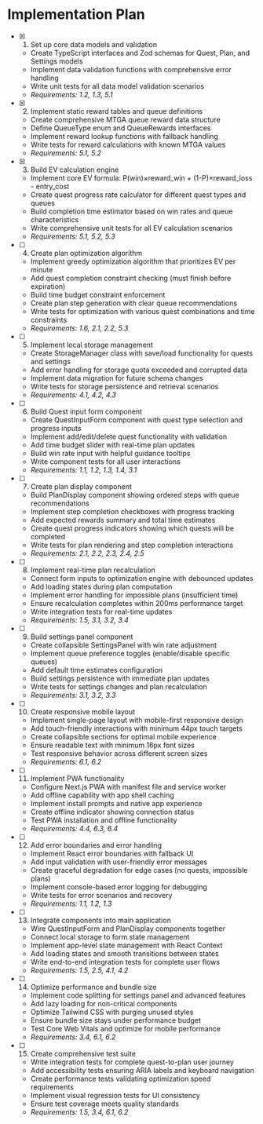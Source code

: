 # Implementation Plan

- [x] 1. Set up core data models and validation
  - Create TypeScript interfaces and Zod schemas for Quest, Plan, and Settings models
  - Implement data validation functions with comprehensive error handling
  - Write unit tests for all data model validation scenarios
  - _Requirements: 1.2, 1.3, 5.1_

- [x] 2. Implement static reward tables and queue definitions
  - Create comprehensive MTGA queue reward data structure
  - Define QueueType enum and QueueRewards interfaces
  - Implement reward lookup functions with fallback handling
  - Write tests for reward calculations with known MTGA values
  - _Requirements: 5.1, 5.2_

- [x] 3. Build EV calculation engine
  - Implement core EV formula: P(win)×reward_win + (1-P)×reward_loss - entry_cost
  - Create quest progress rate calculator for different quest types and queues
  - Build completion time estimator based on win rates and queue characteristics
  - Write comprehensive unit tests for all EV calculation scenarios
  - _Requirements: 5.1, 5.2, 5.3_

- [ ] 4. Create plan optimization algorithm
  - Implement greedy optimization algorithm that prioritizes EV per minute
  - Add quest completion constraint checking (must finish before expiration)
  - Build time budget constraint enforcement
  - Create plan step generation with clear queue recommendations
  - Write tests for optimization with various quest combinations and time constraints
  - _Requirements: 1.6, 2.1, 2.2, 5.3_

- [ ] 5. Implement local storage management
  - Create StorageManager class with save/load functionality for quests and settings
  - Add error handling for storage quota exceeded and corrupted data
  - Implement data migration for future schema changes
  - Write tests for storage persistence and retrieval scenarios
  - _Requirements: 4.1, 4.2, 4.3_

- [ ] 6. Build Quest input form component
  - Create QuestInputForm component with quest type selection and progress inputs
  - Implement add/edit/delete quest functionality with validation
  - Add time budget slider with real-time plan updates
  - Build win rate input with helpful guidance tooltips
  - Write component tests for all user interactions
  - _Requirements: 1.1, 1.2, 1.3, 1.4, 3.1_

- [ ] 7. Create plan display component
  - Build PlanDisplay component showing ordered steps with queue recommendations
  - Implement step completion checkboxes with progress tracking
  - Add expected rewards summary and total time estimates
  - Create quest progress indicators showing which quests will be completed
  - Write tests for plan rendering and step completion interactions
  - _Requirements: 2.1, 2.2, 2.3, 2.4, 2.5_

- [ ] 8. Implement real-time plan recalculation
  - Connect form inputs to optimization engine with debounced updates
  - Add loading states during plan computation
  - Implement error handling for impossible plans (insufficient time)
  - Ensure recalculation completes within 200ms performance target
  - Write integration tests for real-time updates
  - _Requirements: 1.5, 3.1, 3.2, 3.4_

- [ ] 9. Build settings panel component
  - Create collapsible SettingsPanel with win rate adjustment
  - Implement queue preference toggles (enable/disable specific queues)
  - Add default time estimates configuration
  - Build settings persistence with immediate plan updates
  - Write tests for settings changes and plan recalculation
  - _Requirements: 3.1, 3.2, 3.3_

- [ ] 10. Create responsive mobile layout
  - Implement single-page layout with mobile-first responsive design
  - Add touch-friendly interactions with minimum 44px touch targets
  - Create collapsible sections for optimal mobile experience
  - Ensure readable text with minimum 16px font sizes
  - Test responsive behavior across different screen sizes
  - _Requirements: 6.1, 6.2_

- [ ] 11. Implement PWA functionality
  - Configure Next.js PWA with manifest file and service worker
  - Add offline capability with app shell caching
  - Implement install prompts and native app experience
  - Create offline indicator showing connection status
  - Test PWA installation and offline functionality
  - _Requirements: 4.4, 6.3, 6.4_

- [ ] 12. Add error boundaries and error handling
  - Implement React error boundaries with fallback UI
  - Add input validation with user-friendly error messages
  - Create graceful degradation for edge cases (no quests, impossible plans)
  - Implement console-based error logging for debugging
  - Write tests for error scenarios and recovery
  - _Requirements: 1.1, 1.2, 1.3_

- [ ] 13. Integrate components into main application
  - Wire QuestInputForm and PlanDisplay components together
  - Connect local storage to form state management
  - Implement app-level state management with React Context
  - Add loading states and smooth transitions between states
  - Write end-to-end integration tests for complete user flows
  - _Requirements: 1.5, 2.5, 4.1, 4.2_

- [ ] 14. Optimize performance and bundle size
  - Implement code splitting for settings panel and advanced features
  - Add lazy loading for non-critical components
  - Optimize Tailwind CSS with purging unused styles
  - Ensure bundle size stays under performance budget
  - Test Core Web Vitals and optimize for mobile performance
  - _Requirements: 3.4, 6.1, 6.2_

- [ ] 15. Create comprehensive test suite
  - Write integration tests for complete quest-to-plan user journey
  - Add accessibility tests ensuring ARIA labels and keyboard navigation
  - Create performance tests validating optimization speed requirements
  - Implement visual regression tests for UI consistency
  - Ensure test coverage meets quality standards
  - _Requirements: 1.5, 3.4, 6.1, 6.2_